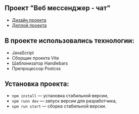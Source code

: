 ## Проект "Веб мессенджер - чат"

- [Дизайн проекта](https://www.figma.com/file/FPyAW8jihuiXlV6zWTJ87t/chat-messenger?type=design&t=jDGxwHilHoeAmoeC-6)
- [Деплой проекта](https://sparkly-mermaid-917361.netlify.app/)

## В проекте использовались технологии:

- JavaScript
- Сборщик проекта Vite
- Шаблонизатор Handlebars
- Препроцессор Postcss

## Установка проекта:

- `npm install` — установка стабильной версии,
- `npm runn dev` — запуск версии для разработчика,
- `npm run start` — сборка стабильной версии.
